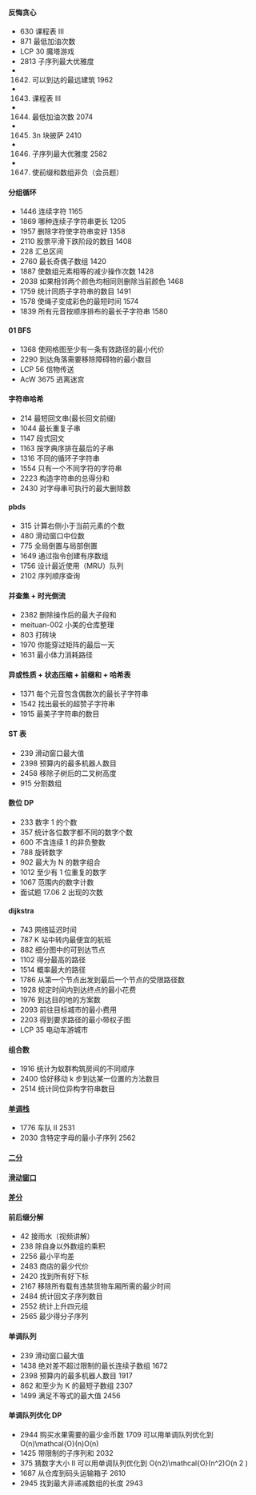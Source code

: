 #### 反悔贪心

- 630 课程表 III
- 871 最低加油次数
- LCP 30 魔塔游戏
- 2813 子序列最大优雅度
- 1642. 可以到达的最远建筑 1962
- 1643. 课程表 III
- 1644. 最低加油次数 2074
- 1645. 3n 块披萨 2410
- 1646. 子序列最大优雅度 2582
- 1647. 使前缀和数组非负（会员题）

#### 分组循环

- 1446 连续字符 1165
- 1869 哪种连续子字符串更长 1205
- 1957 删除字符使字符串变好 1358
- 2110 股票平滑下跌阶段的数目 1408
- 228 汇总区间
- 2760 最长奇偶子数组 1420
- 1887 使数组元素相等的减少操作次数 1428
- 2038 如果相邻两个颜色均相同则删除当前颜色 1468
- 1759 统计同质子字符串的数目 1491
- 1578 使绳子变成彩色的最短时间 1574
- 1839 所有元音按顺序排布的最长子字符串 1580

#### 01 BFS

- 1368 使网格图至少有一条有效路径的最小代价
- 2290 到达角落需要移除障碍物的最小数目
- LCP 56 信物传送
- AcW 3675 逃离迷宫

#### 字符串哈希

- 214 最短回文串(最长回文前缀)
- 1044 最长重复子串
- 1147 段式回文
- 1163 按字典序排在最后的子串
- 1316 不同的循环子字符串
- 1554 只有一个不同字符的字符串
- 2223 构造字符串的总得分和
- 2430 对字母串可执行的最大删除数

#### pbds

- 315 计算右侧小于当前元素的个数
- 480 滑动窗口中位数
- 775 全局倒置与局部倒置
- 1649 通过指令创建有序数组
- 1756 设计最近使用（MRU）队列
- 2102 序列顺序查询

#### 并查集 + 时光倒流

- 2382 删除操作后的最大子段和
- meituan-002 小美的仓库整理
- 803 打砖块
- 1970 你能穿过矩阵的最后一天
- 1631 最小体力消耗路径

#### 异或性质 + 状态压缩 + 前缀和 + 哈希表

- 1371 每个元音包含偶数次的最长子字符串
- 1542 找出最长的超赞子字符串
- 1915 最美子字符串的数目

#### ST 表

- 239 滑动窗口最大值
- 2398 预算内的最多机器人数目
- 2458 移除子树后的二叉树高度
- 915 分割数组

#### 数位 DP

- 233 数字 1 的个数
- 357 统计各位数字都不同的数字个数
- 600 不含连续 1 的非负整数
- 788 旋转数字
- 902 最大为 N 的数字组合
- 1012 至少有 1 位重复的数字
- 1067 范围内的数字计数
- 面试题 17.06 2 出现的次数

#### dijkstra

- 743 网络延迟时间
- 787 K 站中转内最便宜的航班
- 882 细分图中的可到达节点
- 1102 得分最高的路径
- 1514 概率最大的路径
- 1786 从第一个节点出发到最后一个节点的受限路径数
- 1928 规定时间内到达终点的最小花费
- 1976 到达目的地的方案数
- 2093 前往目标城市的最小费用
- 2203 得到要求路径的最小带权子图
- LCP 35 电动车游城市

#### 组合数

- 1916 统计为蚁群构筑房间的不同顺序
- 2400 恰好移动 k 步到达某一位置的方法数目
- 2514 统计同位异构字符串数目

#### [单调栈](https://leetcode.cn/circle/discuss/9oZFK9/)

- 1776 车队 II 2531
- 2030 含特定字母的最小子序列 2562

#### [二分](https://leetcode.cn/circle/discuss/SqopEo/)

#### [滑动窗口]([https://leetcode.cn/circle/discuss/0viNMK/)

#### [差分](https://leetcode.cn/circle/discuss/FfMCgb/)

#### 前后缀分解

- 42 接雨水（视频讲解）
- 238 除自身以外数组的乘积
- 2256 最小平均差
- 2483 商店的最少代价
- 2420 找到所有好下标
- 2167 移除所有载有违禁货物车厢所需的最少时间
- 2484 统计回文子序列数目
- 2552 统计上升四元组
- 2565 最少得分子序列

#### 单调队列

- 239 滑动窗口最大值
- 1438 绝对差不超过限制的最长连续子数组 1672
- 2398 预算内的最多机器人数目 1917
- 862 和至少为 K 的最短子数组 2307
- 1499 满足不等式的最大值 2456

#### 单调队列优化 DP

- 2944 购买水果需要的最少金币数 1709 可以用单调队列优化到 O(n)\mathcal{O}(n)O(n)
- 1425 带限制的子序列和 2032
- 375 猜数字大小 II 可以用单调队列优化到 O(n2)\mathcal{O}(n^2)O(n
  2
  )
- 1687 从仓库到码头运输箱子 2610
- 2945 找到最大非递减数组的长度 2943
